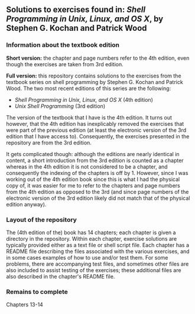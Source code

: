 
## Solutions to exercises found in: _Shell Programming in Unix, Linux, and OS X_, by Stephen G. Kochan and Patrick Wood ##

### Information about the textbook edition ###

**Short version:** the chapter and page numbers refer to the 4th edition, even
though the exercises are taken from 3rd edition.

**Full version:** this repository contains solutions to the exercises from the
textbook series on shell programming by Stephen G. Kochan and Patrick Wood.  The
two most recent editions of this series are the following:

* _Shell Programming in Unix, Linux, and OS X_ (4th edition)
* _Unix Shell Programming_ (3rd edition)

The version of the textbook that I have is the 4th edition.  It turns out
however, that the 4th edition has inexplicably removed the exercises that were
part of the previous edition (at least the electronic version of the 3rd edition
that I have access to).  Consequently, the exercises presented in the repository
are from the 3rd edition.

It gets complicated though: although the editions are nearly identical in
content, a short introduction from the 3rd edition is counted as a chapter
whereas in the 4th edition it is not considered to be a chapter, and
consequently the indexing of the chapters is off by 1.  However, since I was
working out of the 4th edition book since this is what I had the physical copy
of, it was easier for me to refer to the chapters and page numbers from the 4th
edition as opposed to the 3rd (and since page numbers of the electronic version
of the 3rd edition likely did not match that of the physical edition anyway).

### Layout of the repository ###

The (4th edition of the) book has 14 chapters; each chapter is given a directory
in the repository.  Within each chapter, exercise solutions are typically
provided either as a text file or shell script file.  Each chapter has a README
file describing the files associated with the various exercises, and in some
cases examples of how to use and/or test them.  For some problems, there are
accompanying test files, and sometimes other files are also included to assist
testing of the exercises; these additional files are also described in the
chapter's README file.

### Remains to complete ###

Chapters 13-14
